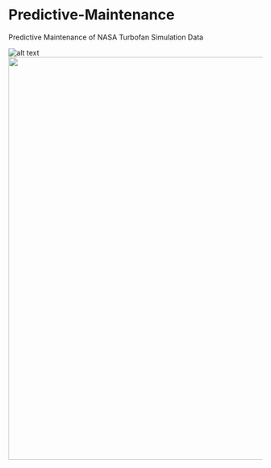# Predictive-Maintenance
Predictive Maintenance of NASA Turbofan Simulation Data



  ![alt text](https://assets.bwbx.io/images/users/iqjWHBFdfxIU/ilRo9S2KfRjI/v1/1000x-1.jpg)
  <img src="https://assets.bwbx.io/images/users/iqjWHBFdfxIU/ilRo9S2KfRjI/v1/1000x-1.jpg" width="800">


